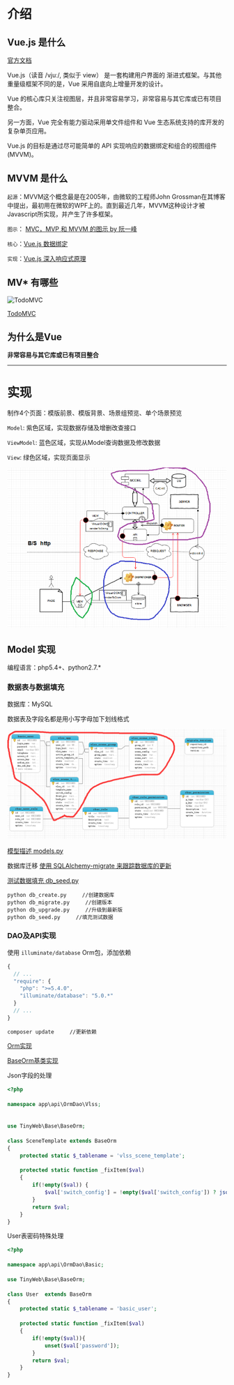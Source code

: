 # 介绍

## Vue.js 是什么

[官方文档](http://cn.vuejs.org/v2/guide/installation.html)

Vue.js（读音 /vjuː/, 类似于 view） 是一套构建用户界面的 渐进式框架。与其他重量级框架不同的是，Vue 采用自底向上增量开发的设计。

Vue 的核心库只关注视图层，并且非常容易学习，非常容易与其它库或已有项目整合。

另一方面，Vue 完全有能力驱动采用单文件组件和 Vue 生态系统支持的库开发的复杂单页应用。

Vue.js 的目标是通过尽可能简单的 API 实现响应的数据绑定和组合的视图组件(MVVM)。

## MVVM 是什么

`起源`：MVVM这个概念最是在2005年，由微软的工程师John Grossman在其博客中提出，最初用在微软的WPF上的。直到最近几年，MVVM这种设计才被Javascript所实现，并产生了许多框架。


`图示`： [MVC，MVP 和 MVVM 的图示 by 阮一峰](http://www.ruanyifeng.com/blog/2015/02/mvcmvp_mvvm.html)

`核心`：[Vue.js 数据绑定](http://v1-cn.vuejs.org/guide/#Hello-World)

`实现`：[Vue.js 深入响应式原理](http://cn.vuejs.org/v2/guide/reactivity.html)

## MV* 有哪些

![TodoMVC](http://todomvc.com/site-assets/logo.svg)

[TodoMVC](http://todomvc.com/)

## 为什么是Vue

**非常容易与其它库或已有项目整合**

***

# 实现

制作4个页面：模版前景、模版背景、场景组预览、单个场景预览

`Model`: 紫色区域，实现数据存储及增删改查接口

`ViewModel`: 蓝色区域，实现从Model查询数据及修改数据

`View`: 绿色区域，实现页面显示

![todo](./resource/bs-01.png)

## Model 实现

编程语言：php5.4+、python2.7.*

### 数据表与数据填充
数据库：MySQL

数据表及字段名都是用小写字母加下划线格式

![table](./resource/db-01.png)

[模型描述 models.py](https://github.com/wowngasb/TinyWeb/blob/demo/migrate/app/models.py)

数据库迁移 [使用 SQLAlchemy-migrate 来跟踪数据库的更新](http://www.pythondoc.com/flask-mega-tutorial/database.html#id4)

[测试数据填充 db_seed.py](https://github.com/wowngasb/TinyWeb/blob/demo/migrate/db_seed.py)

``` shell
python db_create.py     //创建数据库
python db_migrate.py     //创建版本
python db_upgrade.py     //升级到最新版
python db_seed.py     //填充测试数据
```

### DAO及API实现

使用 `illuminate/database` Orm包，添加依赖

``` Javascript
{
  // ...
  "require": {
    "php": ">=5.4.0",
    "illuminate/database": "5.0.*"
  }
  // ...
}
```

``` shell
composer update     //更新依赖
```

[Orm实现](https://github.com/wowngasb/TinyWeb/tree/demo/app/api/OrmDao/Vlss)

[BaseOrm基类实现](https://github.com/wowngasb/TinyWeb/blob/demo/TinyWeb/Base/BaseOrm.php)

Json字段的处理
``` php
<?php

namespace app\api\OrmDao\Vlss;


use TinyWeb\Base\BaseOrm;

class SceneTemplate extends BaseOrm
{
    protected static $_tablename = 'vlss_scene_template';

    protected static function _fixItem($val)
    {
        if(!empty($val)) {
            $val['switch_config'] = !empty($val['switch_config']) ? json_decode($val['switch_config'], true) : [];
        }
        return $val;
    }
}
```


User表密码特殊处理

``` php
<?php

namespace app\api\OrmDao\Basic;

use TinyWeb\Base\BaseOrm;

class User  extends BaseOrm
{
    protected static $_tablename = 'basic_user';

    protected static function _fixItem($val)
    {
        if(!empty($val)){
            unset($val['password']);
        }
        return $val;
    }
}
```